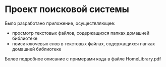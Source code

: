 # Проект поисковой системы

Было разработано приложение, осуществляющее:
+  просмотр текстовых файлов, содержащихся папках домашней библиотеке
+  поиск ключевых слов в текстовых файлах, содержащихся папках домашней библиотеке

Более подробное описание с примерами кода в файле HomeLibrary.pdf
